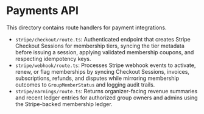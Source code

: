 # Payments API

This directory contains route handlers for payment integrations.

- `stripe/checkout/route.ts`: Authenticated endpoint that creates Stripe Checkout Sessions for membership tiers, syncing the tier metadata before issuing a session, applying validated membership coupons, and respecting idempotency keys.
- `stripe/webhook/route.ts`: Processes Stripe webhook events to activate, renew, or flag memberships by syncing Checkout Sessions, invoices, subscriptions, refunds, and disputes while mirroring membership outcomes to `GroupMemberStatus` and logging audit trails.
- `stripe/earnings/route.ts`: Returns organizer-facing revenue summaries and recent ledger entries for authorized group owners and admins using the Stripe-backed membership ledger.
